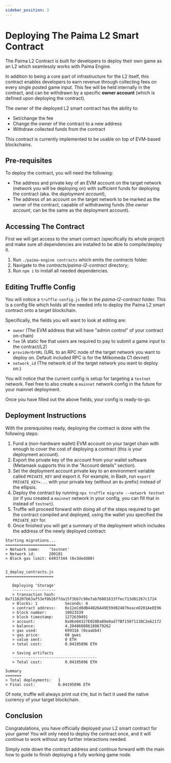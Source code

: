 ```yaml
---
sidebar_position: 3
---
```


# Deploying The Paima L2 Smart Contract

The Paima L2 Contract is built for developers to deploy their own game as an L2 which seamlessly works with Paima Engine.

In addition to being a core part of infrastructure for the L2 itself, this contract enables developers to earn revenue through collecting fees on every single posted game input. This fee will be held internally in the contract, and can be withdrawn by a specific **owner account** (which is defined upon deploying the contract).

The owner of the deployed L2 smart contract has the ability to:

- Set/change the fee
- Change the owner of the contract to a new address
- Withdraw collected funds from the contract

This contract is currently implemented to be usable on top of EVM-based blockchains.

## Pre-requisites

To deploy the contract, you will need the following:

- The address and private key of an EVM account on the target network (network you will be deploying on) with sufficient funds for deploying the contract (aka. the _deployment account_),
- The address of an account on the target network to be marked as the owner of the contract, capable of withdrawing funds (the _owner account_, can be the same as the deployment account).

## Accessing The Contract

First we will get access to the smart contract (specifically its whole project) and make sure all dependencies are installed to be able to compile/deploy it.

1. Run `./paima-engine contracts` which emits the _contracts_ folder.
2. Navigate to the _contracts/paima-l2-contract_ directory;
3. Run `npm i` to install all needed dependencies.

## Editing Truffle Config

You will notice a `truffle-config.js` file in the _paima-l2-contract_ folder. This is a config file which holds all the needed info to deploy the Paima L2 smart contract onto a target blockchain.

Specifically, the fields you will want to look at editing are:

- `owner` (The EVM address that will have "admin control" of your contract on-chain)
- `fee` (A static fee that users are required to pay to submit a game input to the contract/L2)
- `providerOrURL` (URL to an RPC node of the target network you want to deploy on. Default included RPC is for the Milkomeda C1 devnet)
- `network_id` (The network id of the target network you want to deploy on.)

You will notice that the current config is setup for targeting a `testnet` network. Feel free to also create a `mainnet` network config in the future for your mainnet deployment.

Once you have filled out the above fields, your config is ready-to-go.

## Deployment Instructions

With the prerequisites ready, deploying the contract is done with the following steps:

1. Fund a (non-hardware wallet) EVM account on your target chain with enough to cover the cost of deploying a contract (this is your deployment account).
2. Export the private key of the account from your wallet software (Metamask supports this in the "Account details" section).
3. Set the deployment account private key to an environment variable called `PRIVATE_KEY` and export it. For example, in Bash, run `export PRIVATE_KEY=...` with your private key (without an `0x` prefix) instead of the ellipsis.
4. Deploy the contract by running `npx truffle migrate --network testnet` (or if you created a `mainnet` network in your config, you can fill that in instead of `testnet`).
5. Truffle will proceed forward with doing all of the steps required to get the contract compiled and deployed, using the wallet you specified the `PRIVATE_KEY` for.
6. Once finished you will get a summary of the deployment which includes the address of the newly deployed contract:

```
Starting migrations...
======================
> Network name:    'testnet'
> Network id:      200101
> Block gas limit: 64937344 (0x3dedd80)


2_deploy_contracts.js
=====================

   Deploying 'Storage'
   -------------------
   > transaction hash:    0x7118207b63af53ef0b26ffda15f3bb7c90e7ab76801633ffec713d81267c1724
   > Blocks: 1            Seconds: 4
   > contract address:    0x12eCd8dB44026A49E59d824876eaceD201AeEE96
   > block number:        10023539
   > block timestamp:     1272639491
   > account:             0x0Ee04327E020Da09e0ad77Bf15071138C2e62172
   > balance:             4.204060886188679262
   > gas used:            699316 (0xaabb4)
   > gas price:           60 gwei
   > value sent:          0 ETH
   > total cost:          0.04195896 ETH

   > Saving artifacts
   -------------------------------------
   > Total cost:          0.04195896 ETH

Summary
=======
> Total deployments:   1
> Final cost:          0.04195896 ETH

```

Of note, truffle will always print out `ETH`, but in fact it used the native currency of your target blockchain.

## Conclusion

Congratulations, you have officially deployed your L2 smart contract for your game! You will only need to deploy the contract once, and it will continue to work without any further interactions needed.

Simply note down the contract address and continue forward with the main how to guide to finish deploying a fully working game node.
